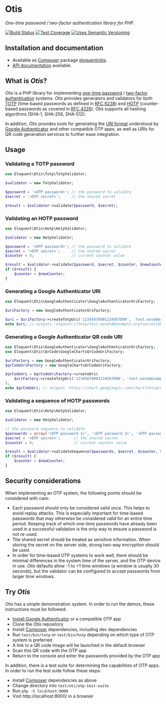 # Otis

*One-time password / two-factor authentication library for PHP.*

[![Build Status]][Latest build]
[![Test Coverage]][Test coverage report]
[![Uses Semantic Versioning]][SemVer]

## Installation and documentation

* Available as [Composer] package [eloquent/otis].
* [API documentation] available.

## What is *Otis*?

*Otis* is a PHP library for implementing [one-time password] / [two-factor
authentication] systems. *Otis* provides generators and validators for both
[TOTP][] (time-based passwords as defined in [RFC 6238]) and [HOTP][]
(counter-based passwords as covered in [RFC 4226]). *Otis* supports all hashing
algorithms (SHA-1, SHA-256, SHA-512).

In addition, *Otis* provides tools for generating the [URI format] understood by
[Google Authenticator] and other compatible OTP apps, as well as URIs for QR
code generation services to further ease integration.

## Usage

### Validating a TOTP password

```php
use Eloquent\Otis\Totp\TotpValidator;

$validator = new TotpValidator;

$password = '<OTP password>'; // the password to validate
$secret = '<OTP secret>';     // the shared secret

$result = $validator->validate($password, $secret);
```

### Validating an HOTP password

```php
use Eloquent\Otis\Hotp\HotpValidator;

$validator = new HotpValidator;

$password = '<OTP password>'; // the password to validate
$secret = '<OTP secret>';     // the shared secret
$counter = 0;                 // current counter value

$result = $validator->validate($password, $secret, $counter, $newCounter);
if ($result) {
    $counter = $newCounter;
}
```

### Generating a Google Authenticator URI

```php
use Eloquent\Otis\GoogleAuthenticator\GoogleAuthenticatorUriFactory;

$uriFactory = new GoogleAuthenticatorUriFactory;

$uri = $uriFactory->createTotpUri('12345678901234567890', 'test.ease@example.org');
echo $uri; // outputs 'otpauth://totp/test.ease%40example.org?secret=GEZDGNBVGY3TQOJQGEZDGNBVGY3TQOJQ'
```

### Generating a Google Authenticator QR code URI

```php
use Eloquent\Otis\GoogleAuthenticator\GoogleAuthenticatorUriFactory;
use Eloquent\Otis\QrCode\GoogleChartsQrCodeUriFactory;

$uriFactory = new GoogleAuthenticatorUriFactory;
$qrCodeUriFactory = new GoogleChartsQrCodeUriFactory;

$qrCodeUri = $qrCodeUriFactory->createUri(
    $uriFactory->createTotpUri('12345678901234567890', 'test.ease@example.org')
);
echo $qrCodeUri; // outputs 'https://chart.googleapis.com/chart?cht=qr&chs=250x250&chld=%7C0&chl=otpauth%3A%2F%2Ftotp%2Ftest.ease%2540example.org%3Fsecret%3DGEZDGNBVGY3TQOJQGEZDGNBVGY3TQOJQ'
```

### Validating a sequence of HOTP passwords

```php
use Eloquent\Otis\Hotp\HotpValidator;

$validator = new HotpValidator;

// the password sequence to validate
$passwords = array('<OTP password 1>', '<OTP password 2>', '<OTP password 3>');
$secret = '<OTP secret>';      // the shared secret
$counter = 0;                  // current counter value

$result = $validator->validateSequence($passwords, $secret, $counter, $newCounter);
if ($result) {
    $counter = $newCounter;
}
```

## Security considerations

When implementing an OTP system, the following points should be considered with
care:

- Each password should only be considered valid once. This helps to avoid replay
  attacks. This is especially important for time-based passwords that may
  otherwise be considered valid for an entire time period. Keeping track of
  which one-time passwords have already been used in a successful validation is
  the only way to ensure a password is not re-used.
- The shared secret should be treated as sensitive information. When storing the
  secret on the server side, strong two-way encryption should be used.
- In order for time-based OTP systems to work well, there should be minimal
  differences in the system time of the server, and the OTP device in use.
  *Otis* defaults allow -1 to +1 time windows (a window is usually 30 seconds),
  but the validator can be configured to accept passwords from larger time
  windows.

## Try *Otis*

*Otis* has a simple demonstration system. In order to run the demos, these
instructions must be followed:

- [Install Google Authenticator] or a compatible OTP app
- Clone the *Otis* repository
- Install [Composer] dependencies, including dev dependencies
- Run `test/bin/totp` or `test/bin/hotp` depending on which type of OTP system
  is preferred
- A link to a QR code image will be launched in the default browser
- Scan this QR code with the OTP app
- Return to the console and enter the passwords provided by the OTP app

In addition, there is a test suite for determining the capabilities of OTP apps.
In order to run the test suite follow these steps:

- Install [Composer] dependencies as above
- Change directory into `test/etc/otp-test-suite`
- Run `php -S localhost:8000`
- Visit http://localhost:8000/ in a browser

<!-- References -->

[API documentation]: http://lqnt.co/otis/artifacts/documentation/api/
[Composer]: http://getcomposer.org/
[eloquent/otis]: https://packagist.org/packages/eloquent/otis
[Google Authenticator]: http://en.wikipedia.org/wiki/Google_Authenticator
[HOTP]: http://en.wikipedia.org/wiki/HMAC-based_One-time_Password_Algorithm
[Install Google Authenticator]: https://support.google.com/accounts/answer/1066447?hl=en
[one-time password]: http://en.wikipedia.org/wiki/One-time_password
[RFC 4226]: http://tools.ietf.org/html/rfc4226
[RFC 6238]: http://tools.ietf.org/html/rfc6238
[TOTP]: http://en.wikipedia.org/wiki/Time-based_One-time_Password_Algorithm
[two-factor authentication]: http://en.wikipedia.org/wiki/Multi-factor_authentication
[URI format]: https://code.google.com/p/google-authenticator/wiki/KeyUriFormat

[Build Status]: https://api.travis-ci.org/eloquent/otis.png?branch=master
[Latest build]: https://travis-ci.org/eloquent/otis
[SemVer]: http://semver.org/
[Test coverage report]: https://coveralls.io/r/eloquent/otis
[Test Coverage]: https://coveralls.io/repos/eloquent/otis/badge.png?branch=master
[Uses Semantic Versioning]: http://b.repl.ca/v1/semver-yes-brightgreen.png
